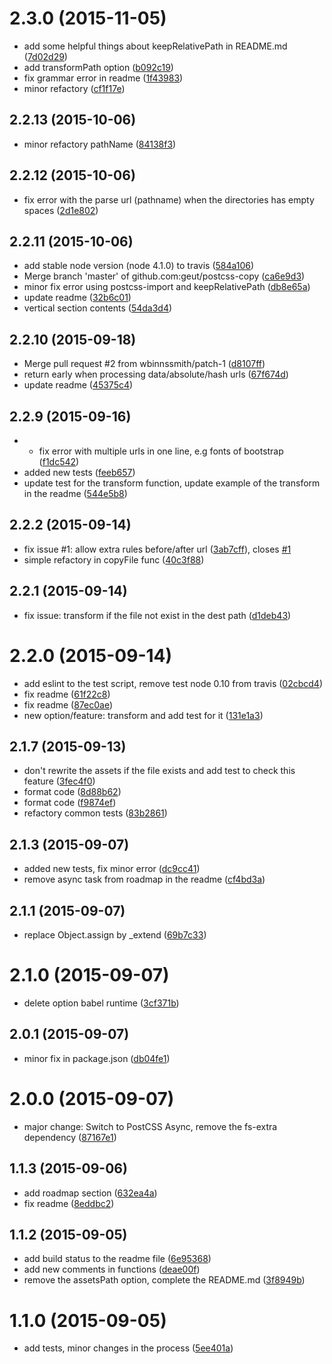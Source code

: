 <a name="2.3.0"></a>
# 2.3.0 (2015-11-05)


* add some helpful things about keepRelativePath in README.md ([7d02d29](https://github.com/geut/postcss-copy/commit/7d02d29))
* add transformPath option ([b092c19](https://github.com/geut/postcss-copy/commit/b092c19))
* fix grammar error in readme ([1f43983](https://github.com/geut/postcss-copy/commit/1f43983))
* minor refactory ([cf1f17e](https://github.com/geut/postcss-copy/commit/cf1f17e))



<a name="2.2.13"></a>
## 2.2.13 (2015-10-06)


* minor refactory pathName ([84138f3](https://github.com/geut/postcss-copy/commit/84138f3))



<a name="2.2.12"></a>
## 2.2.12 (2015-10-06)


* fix error with the parse url (pathname) when the directories has empty spaces ([2d1e802](https://github.com/geut/postcss-copy/commit/2d1e802))



<a name="2.2.11"></a>
## 2.2.11 (2015-10-06)


* add stable node version (node 4.1.0) to travis ([584a106](https://github.com/geut/postcss-copy/commit/584a106))
* Merge branch 'master' of github.com:geut/postcss-copy ([ca6e9d3](https://github.com/geut/postcss-copy/commit/ca6e9d3))
* minor fix error using postcss-import and keepRelativePath ([db8e65a](https://github.com/geut/postcss-copy/commit/db8e65a))
* update readme ([32b6c01](https://github.com/geut/postcss-copy/commit/32b6c01))
* vertical section contents ([54da3d4](https://github.com/geut/postcss-copy/commit/54da3d4))



<a name="2.2.10"></a>
## 2.2.10 (2015-09-18)


* Merge pull request #2 from wbinnssmith/patch-1 ([d8107ff](https://github.com/geut/postcss-copy/commit/d8107ff))
* return early when processing data/absolute/hash urls ([67f674d](https://github.com/geut/postcss-copy/commit/67f674d))
* update readme ([45375c4](https://github.com/geut/postcss-copy/commit/45375c4))



<a name="2.2.9"></a>
## 2.2.9 (2015-09-16)


* - fix error with multiple urls in one line, e.g fonts of bootstrap ([f1dc542](https://github.com/geut/postcss-copy/commit/f1dc542))
* added new tests ([feeb657](https://github.com/geut/postcss-copy/commit/feeb657))
* update test for the transform function, update example of the transform in the readme ([544e5b8](https://github.com/geut/postcss-copy/commit/544e5b8))



<a name="2.2.2"></a>
## 2.2.2 (2015-09-14)


* fix issue #1: allow extra rules before/after url ([3ab7cff](https://github.com/geut/postcss-copy/commit/3ab7cff)), closes [#1](https://github.com/geut/postcss-copy/issues/1)
* simple refactory in copyFile func ([40c3f88](https://github.com/geut/postcss-copy/commit/40c3f88))



<a name="2.2.1"></a>
## 2.2.1 (2015-09-14)


* fix issue: transform if the file not exist in the dest path ([d1deb43](https://github.com/geut/postcss-copy/commit/d1deb43))



<a name="2.2.0"></a>
# 2.2.0 (2015-09-14)


* add eslint to the test script, remove test node 0.10 from travis ([02cbcd4](https://github.com/geut/postcss-copy/commit/02cbcd4))
* fix readme ([61f22c8](https://github.com/geut/postcss-copy/commit/61f22c8))
* fix readme ([87ec0ae](https://github.com/geut/postcss-copy/commit/87ec0ae))
* new option/feature: transform and add test for it ([131e1a3](https://github.com/geut/postcss-copy/commit/131e1a3))



<a name="2.1.7"></a>
## 2.1.7 (2015-09-13)


* don't rewrite the assets if the file exists and add test to check this feature ([3fec4f0](https://github.com/geut/postcss-copy/commit/3fec4f0))
* format code ([8d88b62](https://github.com/geut/postcss-copy/commit/8d88b62))
* format code ([f9874ef](https://github.com/geut/postcss-copy/commit/f9874ef))
* refactory common tests ([83b2861](https://github.com/geut/postcss-copy/commit/83b2861))



<a name="2.1.3"></a>
## 2.1.3 (2015-09-07)


* added new tests, fix minor error ([dc9cc41](https://github.com/geut/postcss-copy/commit/dc9cc41))
* remove async task from roadmap in the readme ([cf4bd3a](https://github.com/geut/postcss-copy/commit/cf4bd3a))



<a name="2.1.1"></a>
## 2.1.1 (2015-09-07)


* replace Object.assign by _extend ([69b7c33](https://github.com/geut/postcss-copy/commit/69b7c33))



<a name="2.1.0"></a>
# 2.1.0 (2015-09-07)


* delete option babel runtime ([3cf371b](https://github.com/geut/postcss-copy/commit/3cf371b))



<a name="2.0.1"></a>
## 2.0.1 (2015-09-07)


* minor fix in package.json ([db04fe1](https://github.com/geut/postcss-copy/commit/db04fe1))



<a name="2.0.0"></a>
# 2.0.0 (2015-09-07)


* major change: Switch to PostCSS Async, remove the fs-extra dependency ([87167e1](https://github.com/geut/postcss-copy/commit/87167e1))



<a name="1.1.3"></a>
## 1.1.3 (2015-09-06)


* add roadmap section ([632ea4a](https://github.com/geut/postcss-copy/commit/632ea4a))
* fix readme ([8eddbc2](https://github.com/geut/postcss-copy/commit/8eddbc2))



<a name="1.1.2"></a>
## 1.1.2 (2015-09-05)


* add build status to the readme file ([6e95368](https://github.com/geut/postcss-copy/commit/6e95368))
* add new comments in functions ([deae00f](https://github.com/geut/postcss-copy/commit/deae00f))
* remove the assetsPath option, complete the README.md ([3f8949b](https://github.com/geut/postcss-copy/commit/3f8949b))



<a name="1.1.0"></a>
# 1.1.0 (2015-09-05)


* add tests, minor changes in the process ([5ee401a](https://github.com/geut/postcss-copy/commit/5ee401a))
